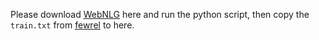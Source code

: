Please download <u>[WebNLG](https://gitlab.com/shimorina/webnlg-dataset/-/tree/master/release_v3.0)</u> here and run the python script, then copy the `train.txt` from <u>[fewrel](../fewrel/)</u> to here.